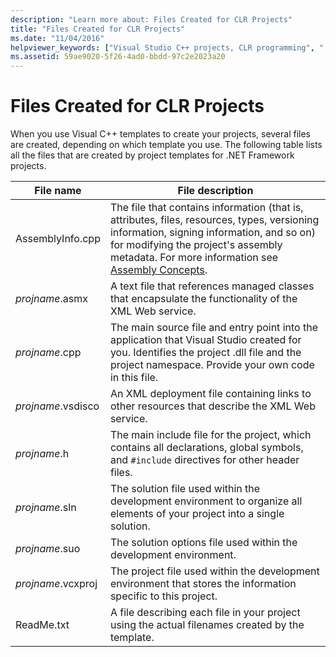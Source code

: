 ```yaml
---
description: "Learn more about: Files Created for CLR Projects"
title: "Files Created for CLR Projects"
ms.date: "11/04/2016"
helpviewer_keywords: ["Visual Studio C++ projects, CLR programming", ".NET applications, C++"]
ms.assetid: 59ae9020-5f26-4ad0-bbdd-97c2e2023a20
---
```

# Files Created for CLR Projects

When you use Visual C++ templates to create your projects, several files are created, depending on which template you use. The following table lists all the files that are created by project templates for .NET Framework projects.

|File name|File description|
|---------------|----------------------|
|AssemblyInfo.cpp|The file that contains information (that is, attributes, files, resources, types, versioning information, signing information, and so on) for modifying the project's assembly metadata. For more information see [Assembly Concepts](/dotnet/framework/app-domains/assembly-contents).|
|*projname*.asmx|A text file that references managed classes that encapsulate the functionality of the XML Web service.|
|*projname*.cpp|The main source file and entry point into the application that Visual Studio created for you. Identifies the project .dll file and the project namespace. Provide your own code in this file.|
|*projname*.vsdisco|An XML deployment file containing links to other resources that describe the XML Web service.|
|*projname*.h|The main include file for the project, which contains all declarations, global symbols, and `#include` directives for other header files.|
|*projname*.sln|The solution file used within the development environment to organize all elements of your project into a single solution.|
|*projname*.suo|The solution options file used within the development environment.|
|*projname*.vcxproj|The project file used within the development environment that stores the information specific to this project.|
|ReadMe.txt|A file describing each file in your project using the actual filenames created by the template.|
